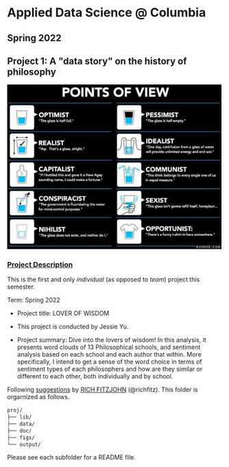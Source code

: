 # Applied Data Science @ Columbia
## Spring 2022
## Project 1: A "data story" on the history of philosophy

<img src="figs/100126-the-glass.jpeg" width="500">

### [Project Description](doc/)
This is the first and only *individual* (as opposed to *team*) project this semester. 

Term: Spring 2022

+ Project title: LOVER OF WISDOM
+ This project is conducted by Jessie Yu.

+ Project summary: Dive into the lovers of wisdom! In this analysis, it presents word clouds of 13 Philosophical schools, and sentiment analysis based on each school and each author that within. More specifically, I intend to get a sense of the word choice in terms of sentiment types of each philosophers and how are they similar or different to each other, both individually and by school. 

Following [suggestions](http://nicercode.github.io/blog/2013-04-05-projects/) by [RICH FITZJOHN](http://nicercode.github.io/about/#Team) (@richfitz). This folder is orgarnized as follows.

```
proj/
├── lib/
├── data/
├── doc/
├── figs/
└── output/
```

Please see each subfolder for a README file.
